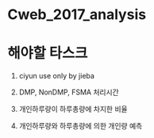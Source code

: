 # Cweb_2017_analysis

# 해야할 타스크

1. ciyun use only <n> by jieba
  
2. DMP, NonDMP, FSMA 처리시간

3. 개인하루량이 하루총량에 차지한 비율

4. 개인하루량와 하루총량에 의한 개인량 예측
